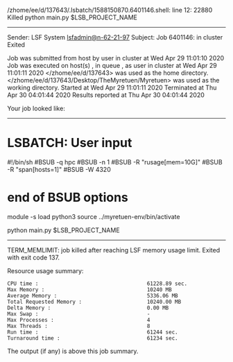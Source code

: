 /zhome/ee/d/137643/.lsbatch/1588150870.6401146.shell: line 12: 22880 Killed                  python main.py $LSB_PROJECT_NAME

------------------------------------------------------------
Sender: LSF System <lsfadmin@n-62-21-97>
Subject: Job 6401146: <NNAgent9NN-Selfplay-50-random> in cluster <dcc> Exited

Job <NNAgent9NN-Selfplay-50-random> was submitted from host <n-62-27-20> by user <s183905> in cluster <dcc> at Wed Apr 29 11:01:10 2020
Job was executed on host(s) <n-62-21-97>, in queue <hpc>, as user <s183905> in cluster <dcc> at Wed Apr 29 11:01:11 2020
</zhome/ee/d/137643> was used as the home directory.
</zhome/ee/d/137643/Desktop/TheMyretuen/Myretuen> was used as the working directory.
Started at Wed Apr 29 11:01:11 2020
Terminated at Thu Apr 30 04:01:44 2020
Results reported at Thu Apr 30 04:01:44 2020

Your job looked like:

------------------------------------------------------------
# LSBATCH: User input
#!/bin/sh
#BSUB -q hpc
#BSUB -n 1
#BSUB -R "rusage[mem=10G]"
#BSUB -R "span[hosts=1]"
#BSUB -W 4320
# end of BSUB options

module -s load python3
source ../myretuen-env/bin/activate

python main.py $LSB_PROJECT_NAME


------------------------------------------------------------

TERM_MEMLIMIT: job killed after reaching LSF memory usage limit.
Exited with exit code 137.

Resource usage summary:

    CPU time :                                   61228.89 sec.
    Max Memory :                                 10240 MB
    Average Memory :                             5336.06 MB
    Total Requested Memory :                     10240.00 MB
    Delta Memory :                               0.00 MB
    Max Swap :                                   -
    Max Processes :                              4
    Max Threads :                                8
    Run time :                                   61244 sec.
    Turnaround time :                            61234 sec.

The output (if any) is above this job summary.


